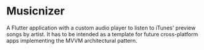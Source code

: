 # Musicnizer

A Flutter application with a custom audio player to listen to iTunes' preview songs by artist.
It has to be intended as a template for future cross-platform apps implementing the MVVM architectural pattern.
